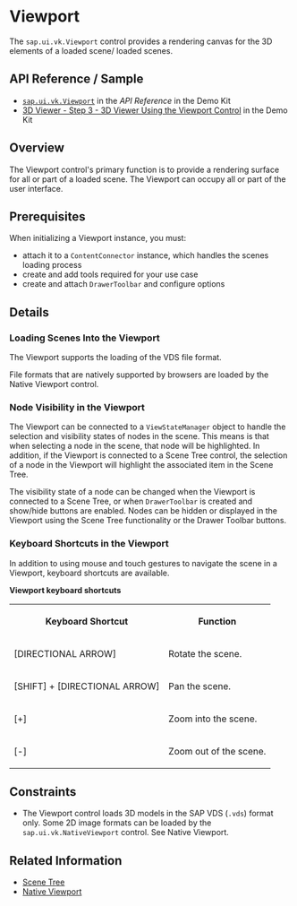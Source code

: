 <!-- loioacd34672ef33429e99a0247486e37c78 -->

# Viewport

The `sap.ui.vk.Viewport` control provides a rendering canvas for the 3D elements of a loaded scene/ loaded scenes.



<a name="loioacd34672ef33429e99a0247486e37c78__section_pp2_lx1_qz"/>

## API Reference / Sample

-   [`sap.ui.vk.Viewport`](https://ui5.sap.com/#/api/sap.ui.vk.Viewport) in the *API Reference* in the Demo Kit
-   [3D Viewer - Step 3 - 3D Viewer Using the Viewport Control](https://ui5.sap.com/#/entity/sap.ui.vk.tutorial.VIT/sample/sap.ui.vk.tutorial.VIT.03) in the Demo Kit



## Overview

The Viewport control's primary function is to provide a rendering surface for all or part of a loaded scene. The Viewport can occupy all or part of the user interface.



## Prerequisites

When initializing a Viewport instance, you must:

-   attach it to a `ContentConnector` instance, which handles the scenes loading process
-   create and add tools required for your use case
-   create and attach `DrawerToolbar` and configure options



## Details



### Loading Scenes Into the Viewport

The Viewport supports the loading of the VDS file format.

File formats that are natively supported by browsers are loaded by the Native Viewport control.



### Node Visibility in the Viewport

The Viewport can be connected to a `ViewStateManager` object to handle the selection and visibility states of nodes in the scene. This means is that when selecting a node in the scene, that node will be highlighted. In addition, if the Viewport is connected to a Scene Tree control, the selection of a node in the Viewport will highlight the associated item in the Scene Tree.

The visibility state of a node can be changed when the Viewport is connected to a Scene Tree, or when `DrawerToolbar` is created and show/hide buttons are enabled. Nodes can be hidden or displayed in the Viewport using the Scene Tree functionality or the Drawer Toolbar buttons.



### Keyboard Shortcuts in the Viewport

In addition to using mouse and touch gestures to navigate the scene in a Viewport, keyboard shortcuts are available.

**Viewport keyboard shortcuts**


<table>
<tr>
<th valign="top">

Keyboard Shortcut

</th>
<th valign="top">

Function

</th>
</tr>
<tr>
<td valign="top">

[DIRECTIONAL ARROW\]

</td>
<td valign="top">

Rotate the scene.

</td>
</tr>
<tr>
<td valign="top">

[SHIFT\] + [DIRECTIONAL ARROW\] 

</td>
<td valign="top">

Pan the scene.

</td>
</tr>
<tr>
<td valign="top">

[\+\]

</td>
<td valign="top">

Zoom into the scene.

</td>
</tr>
<tr>
<td valign="top">

[\-\]

</td>
<td valign="top">

Zoom out of the scene.

</td>
</tr>
</table>



## Constraints

-   The Viewport control loads 3D models in the SAP VDS \(`.vds`\) format only. Some 2D image formats can be loaded by the `sap.ui.vk.NativeViewport` control. See Native Viewport.



## Related Information

-   [Scene Tree](scene-tree-ab70215.md)
-   [Native Viewport](native-viewport-ab5acd7.md)

